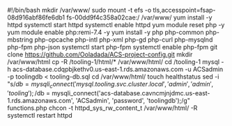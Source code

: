 #!/bin/bash
mkdir /var/www/
sudo mount -t efs -o tls,accesspoint=fsap-08d916abf86fe6db1 fs-00dd9f4c358a02cae:/ /var/www/
yum install -y httpd 
systemctl start httpd
systemctl enable httpd
yum module reset php -y
yum module enable php:remi-7.4 -y
yum install -y php php-common php-mbstring php-opcache php-intl php-xml php-gd php-curl php-mysqlnd php-fpm php-json
systemctl start php-fpm
systemctl enable php-fpm
git clone https://github.com/Ooladada/ACS-project-config.git
mkdir /var/www/html
cp -R /tooling-1/html/*  /var/www/html/
cd /tooling-1
mysql -h acs-database.cdqpbjkethv0.us-east-1.rds.amazonaws.com -u ACSadmin -p toolingdb < tooling-db.sql
cd /var/www/html/
touch healthstatus
sed -i "s/$db = mysqli_connect('mysql.tooling.svc.cluster.local', 'admin', 'admin', 'tooling');/$db = mysqli_connect('acs-database.cavncmjnjdmc.us-east-1.rds.amazonaws.com', 'ACSadmin', 'password', 'toolingdb');/g" functions.php
chcon -t httpd_sys_rw_content_t /var/www/html/ -R
systemctl restart httpd







